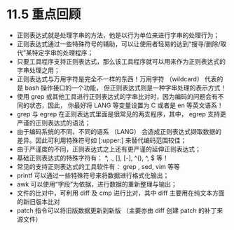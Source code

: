 # 11.5 重点回顾

-   正则表达式就是处理字串的方法，他是以行为单位来进行字串的处理行为；
-   正则表达式通过一些特殊符号的辅助，可以让使用者轻易的达到“搜寻/删除/取代”某特定字串的处理程序；
-   只要工具程序支持正则表达式，那么该工具程序就可以用来作为正则表达式的字串处理之用；
-   正则表达式与万用字符是完全不一样的东西！万用字符 （wildcard） 代表的是 bash 操作接口的一个功能， 但正则表达式则是一种字串处理的表示方式！
-   使用 grep 或其他工具进行正则表达式的字串比对时，因为编码的问题会有不同的状态，因此， 你最好将 LANG 等变量设置为 C 或者是 en 等英文语系！
-   grep 与 egrep 在正则表达式里面是很常见的两支程序，其中， egrep 支持更严谨的正则表达式的语法；
-   由于编码系统的不同，不同的语系 （LANG） 会造成正则表达式撷取数据的差异。因此可利用特殊符号如 \[:upper:\] 来替代编码范围较佳；
-   由于严谨度的不同，正则表达式之上还有更严谨的延伸正则表达式；
-   基础正则表达式的特殊字符有： \*, ., \[\], \[-\], ^([](#101.html#fn_)), ^, \$ 等！
-   常见的支持正则表达式的工具软件有： grep , sed, vim 等等
-   printf 可以通过一些特殊符号来将数据进行格式化输出；
-   awk 可以使用“字段”为依据，进行数据的重新整理与输出；
-   文件的比对中，可利用 diff 及 cmp 进行比对，其中 diff 主要用在纯文本方面的新旧版本比对
-   patch 指令可以将旧版数据更新到新版 （主要亦由 diff 创建 patch 的补丁来源文件）